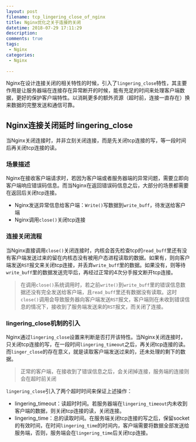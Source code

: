```yaml
---
layout: post
filename: tcp_lingering_close_of_nginx
title: Nginx优化之关于连接的关闭 
datetime: 2018-07-29 17:11:29
description: 
comments: true
tags:
 - Nginx
categories:
 - Nginx
 
---
```


Nginx在设计连接关闭的相关特性的时候，引入了`lingering_close`特性，其主要作用是让服务器端在连接存在异常断开的时候，能有充足的时间来处理客户端数据，更好的保护客户端特性。以消耗更多的额外资源（超时前，连接一直存在）换来数据的完整发送和通信可靠。
<!-- more -->

## Nginx连接关闭延时 lingering_close
当Nginx关闭连接时，并非立刻关闭连接，而是先关闭tcp连接的写，等一段时间后再关闭tcp连接的读。
### 场景描述
Nginx在接收客户端请求时，若因为客户端或者服务器端的异常问题，需要立即向客户端响应错误码信息。而当Nginx在返回错误码信息之后，大部分的场景都需要在返回后关闭tcp连接。
 - Nginx发送异常信息给客户端：`Write()`写数据到`write_buff`，待发送给客户端
 - Nginx调用`close()`关闭tcp连接


### 连接关闭流程
当Nginx直接调用`close()`关闭连接时，内核会首先检查tcp的`read_buff`里还有没有客户端发送过来的留在内核态没有被用户态进程读取的数据。如果有，则向客户端发送`RST`报文来关闭tcp连接，并丢弃`write_buff`里的数据。如果没有，则等待`write_buff`里的数据发送完毕后，再经过正常的4次分手报文断开tcp连接。

>在调用`close()`系统调用时，若之前`write()`到`write_buff`里的错误信息数据还没有完全发送给客户端，且`read_buff`里还有数据没有读取。这时`close()`调用会导致服务器向客户端发送`RST`报文，客户端则在未收到错误信息的情况下，接收到了服务端发送来的`RST`报文，而关闭了连接。

### lingering_close机制的引入
Nginx通过`lingering_close`设置来判断是否打开该特性。当Nginx关闭连接时，只关闭tcp连接的写，在一段时间`lingering_timeout`之后，再关闭tcp连接的读。而`linger_close`的存在意义，就是读取客户端发送过来的，还未处理的剩下的数据。

> 正常的客户端，在接收到了错误信息之后，会关闭掉连接，服务端的连接则会在超时前关闭

`lingering_close`引入了两个超时时间来保证上述操作：
 - lingering_timeout：读超时时间。若服务器端在`lingering_timeout`内未收到客户端的数据，则关闭tcp连接的读，关闭连接。
 - lingering_time：总的读取时间。在服务端关闭tcp连接的写之后，保留socket的有效时间，在时间`lingering_time`的时间内，客户端需要将数据全部发送给服务端，否则，服务端会在`lingering_time`后关闭tcp连接。


 









